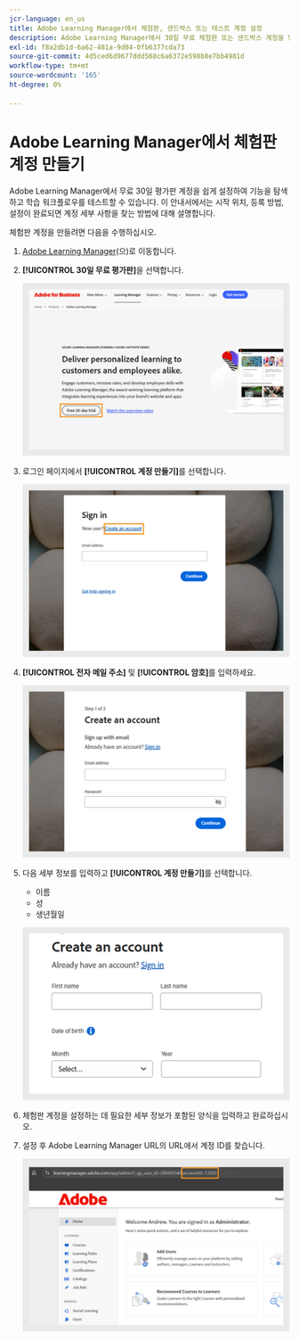 ```yaml
---
jcr-language: en_us
title: Adobe Learning Manager에서 체험판, 샌드박스 또는 테스트 계정 설정
description: Adobe Learning Manager에서 30일 무료 체험판 또는 샌드박스 계정을 만드는 방법을 알아봅니다. 간단한 단계에 따라 테스트 환경을 설정하고 빠르게 시작하십시오.
exl-id: f8a2db1d-6a62-481a-9d04-0fb6377cda73
source-git-commit: 4d5ced6d9677ddd568c6a6372e598b8e7bb4981d
workflow-type: tm+mt
source-wordcount: '165'
ht-degree: 0%

---
```


# Adobe Learning Manager에서 체험판 계정 만들기

Adobe Learning Manager에서 무료 30일 평가판 계정을 쉽게 설정하여 기능을 탐색하고 학습 워크플로우를 테스트할 수 있습니다. 이 안내서에서는 시작 위치, 등록 방법, 설정이 완료되면 계정 세부 사항을 찾는 방법에 대해 설명합니다.

체험판 계정을 만들려면 다음을 수행하십시오.

1. [Adobe Learning Manager](https://business.adobe.com/products/learning-manager/adobe-learning-manager.html)&#x200B;(으)로 이동합니다.
2. **[!UICONTROL 30일 무료 평가판]**&#x200B;을 선택합니다.

   ![](assets/free-trial.png)

3. 로그인 페이지에서 **[!UICONTROL 계정 만들기]**&#x200B;를 선택합니다.

   ![](assets/create-trial-account.png)

4. **[!UICONTROL 전자 메일 주소]** 및 **[!UICONTROL 암호]**&#x200B;를 입력하세요.

   ![](assets/type-email.png)

5. 다음 세부 정보를 입력하고 **[!UICONTROL 계정 만들기]**&#x200B;를 선택합니다.
   * 이름
   * 성
   * 생년월일

   ![](assets/more-details.png)

6. 체험판 계정을 설정하는 데 필요한 세부 정보가 포함된 양식을 입력하고 완료하십시오.
7. 설정 후 Adobe Learning Manager URL의 URL에서 계정 ID를 찾습니다.

   ![](assets/account-id-trial.png)

